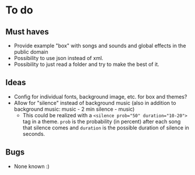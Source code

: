 To do
=====

Must haves
----------

- Provide example "box" with songs and sounds and global effects in the public domain
- Possibility to use json instead of xml.
- Possibility to just read a folder and try to make the best of it.

Ideas
-----

- Config for individual fonts, background image, etc. for box and themes?
- Allow for "silence" instead of background music (also in addition to background music: music - 2 min silence - music)
  + This could be realized with a `<silence prob="50" duration="10-20">` tag in a theme. `prob` is the probability (in percent) after each song that silence comes and `duration` is the possible duration of silence in seconds.

Bugs
----

- None known :)
